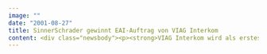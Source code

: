 ```yaml
---
image: ""
date: "2001-08-27"
title: SinnerSchrader gewinnt EAI-Auftrag von VIAG Interkom
content: <div class="newsbody"><p><strong>VIAG Interkom wird als erstes deutsches Telekommunikationsunternehmen seine gesamten Vertriebsprozesse auf einer durchgehend internetbasierten Middleware-Architektur bündeln.</strong></p><p>Das siebenstellige Projektvolumen für die Integration der unterschiedlichen B-to-B- und B-to-C-Channels konnte sich der IT-Dienstleister SinnerSchrader sichern. VIAG Interkom hat sich zum Ziel gesetzt, im Rahmen seiner EAI-Strategie (Enterprise Application Integration) alle vertriebsrelevanten Prozesse und Daten im Unternehmen zu integrieren. Motivation für VIAG Interkom ist die Kundenbindung stärken, die Service-Levels erhöhen und durch die Optimierung der Prozesse Kosten senken. Betroffen sind unter anderen die Bereiche ERP, CRM und Logistik. Hierfür wird eine einheitliche Plattform aufgebaut, die von der Bestellung, Auftragsabwicklung, Vertragsmanagement, Auslieferung und Rechnungsstellung bis zu Kundenbindungsmaßnahmen alle Vertriebsprozesse abdeckt.<br/>Im Rahmen des Projektes integriert SinnerSchrader die unterschiedlichen Vertriebslinien zum Endkunden und den Handelspartnern. SinnerSchrader konnte sich aufgrund seines fundierten Know-hows im Bereich Java-basierender Application-Server-Architekturen in einem mehrstufigen Auswahlprozess gegenüber zahlreichen internationalen Systemintegratoren durchsetzen.</p></div>
---
```

